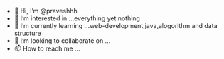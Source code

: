- 👋 Hi, I’m @praveshhh
- 👀 I’m interested in ...everything yet nothing
- 🌱 I’m currently learning ...web-development,java,alogorithm and data structure
- 💞️ I’m looking to collaborate on ...
- 📫 How to reach me ...

<!---
praveshhh/praveshhh is a ✨ special ✨ repository because its `README.md` (this file) appears on your GitHub profile.
You can click the Preview link to take a look at your changes.
--->
